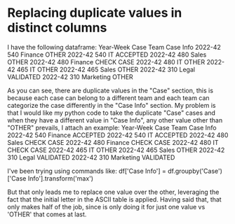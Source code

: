 
# Replacing duplicate values in distinct columns

I have the following dataframe:
Year-Week    Case    Team     Case Info
2022-42      540    Finance    OTHER
2022-42      540    IT         ACCEPTED
2022-42      480    Sales      OTHER
2022-42      480    Finance    CHECK CASE
2022-42      480    IT         OTHER
2022-42      465    IT         OTHER
2022-42      465    Sales      OTHER
2022-42      310    Legal      VALIDATED
2022-42      310    Marketing  OTHER

As you can see, there are duplicate values in the "Case" section, this is because each case can belong to a different team and each team can categorize the case differently in the "Case Info" section.
My problem is that I would like my python code to take the duplicate "Case" cases and when they have a different value in "Case Info", any other value other than "OTHER" prevails, I attach an example:
Year-Week    Case    Team     Case Info
2022-42      540    Finance    ACCEPTED
2022-42      540    IT         ACCEPTED
2022-42      480    Sales      CHECK CASE
2022-42      480    Finance    CHECK CASE
2022-42      480    IT         CHECK CASE
2022-42      465    IT         OTHER
2022-42      465    Sales      OTHER
2022-42      310    Legal      VALIDATED
2022-42      310    Marketing  VALIDATED

I've been trying using commands like:
df['Case Info'] = df.groupby('Case')['Case Info'].transform('max')

But that only leads me to replace one value over the other, leveraging the fact that the initial letter in the ASCII table is applied. Having said that, that only makes half of the job, since is only doing it for just one value vs 'OTHER' that comes at last.

        